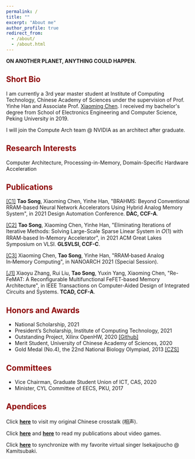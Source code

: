 ```yaml
---
permalink: /
title: ""
excerpt: "About me"
author_profile: true 
redirect_from: 
  - /about/
  - /about.html
---
```


<b>ON ANOTHER PLANET, ANYTHING COULD HAPPEN.</b>

## <font color="#8c0000">Short Bio</font>
I am currently a 3rd year master student at Institute of Computing Technology, Chinese Academy of Sciences under the supervision of Prof. Yinhe Han and Associate Prof. [Xiaoming Chen](http://people.ucas.edu.cn/~chenxm). I received my bachelor's degree from School of Electronics Engineering and Computer Science, Peking University in 2019.  

I will join the Compute Arch team @ NVIDIA as an architect after graduate. 

## <font color="#8c0000">Research Interests</font>
Computer Architecture, Processing-in-Memory, Domain-Specific Hardware Acceleration

## <font color="#8c0000">Publications</font>
[[C1]](https://ieeexplore.ieee.org/abstract/document/9586247) <b>Tao Song</b>, Xiaoming Chen, Yinhe Han, "BRAHMS: Beyond Conventional RRAM-based Neural Network Accelerators Using Hybrid Analog Memory System", in 2021 Design Automation Conference. <b>DAC, CCF-A</b>.

[[C2]](https://dl.acm.org/doi/abs/10.1145/3453688.3461510) <b>Tao Song</b>, Xiaoming Chen, Yinhe Han, "Eliminating Iterations of Iterative Methods: Solving Large-Scale Sparse Linear System in 𝑂(1) with RRAM-based In-Memory Accelerator", in 2021 ACM Great Lakes Symposium on VLSI. <b>GLSVLSI, CCF-C</b>.

[[C3]](https://ieeexplore.ieee.org/abstract/document/9642235) Xiaoming Chen, <b>Tao Song</b>, Yinhe Han, "RRAM‑based Analog In‑Memory Computing", in NANOARCH 2021 (Special Session).

 [[J1]](https://ieeexplore.ieee.org/document/9669194) Xiaoyu Zhang, Rui Liu, <b>Tao Song</b>, Yuxin Yang, Xiaoming Chen, "Re-FeMAT: A Reconfigurable Multifunctional FeFET-based Memory Architecture", in IEEE Transactions on Computer-Aided Design of Integrated Circuits and Systems. <b>TCAD, CCF-A</b>.

## <font color="#8c0000">Honors and Awards</font>
- National Scholarship, 2021
- President’s Scholarship, Institute of Computing Technology, 2021
- Outstanding Project, Xilinx OpenHW, 2020 [[Github]](https://github.com/CICS-ICT/ik-acceleration)
- Merit Student, University of Chinese Academy of Sciences, 2020
- Gold Medal (No.4), the 22nd National Biology Olympiad, 2013 [[CZS]](http://czs.ioz.cas.cn/swxjs/tz/201312/t20131218_147354.html)

## <font color="#8c0000">Committees</font>
- Vice Chairman, Graduate Student Union of ICT, CAS, 2020
- Minister, CYL Committee of EECS, PKU, 2017 

## <font color="#8c0000">Apendices</font>
Click [<b>here</b>](https://www.bilibili.com/video/BV1Db411c7wQ) to visit my original Chinese crosstalk (相声).

Click [<b>here</b>](https://ent.163.com/16/0616/20/BPN8TNO800314V8J.html) and [<b>here</b>](https://www.chuapp.com/?c=Article&a=index&id=284028) to read my publications about video games.

Click [<b>here</b>](https://www.youtube.com/watch?v=XE6C3GfyrQQ) to synchronize with my favorite virtual singer Isekaijoucho @ Kamitsubaki.

